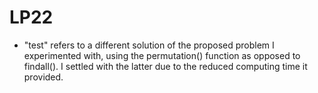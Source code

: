# LP22

- "test" refers to a different solution of the proposed problem I experimented with, using the permutation() function as opposed to findall(). I settled with the latter due to the reduced computing time it provided.
